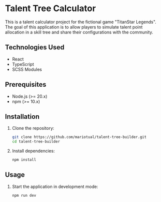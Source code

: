 # Talent Tree Calculator

This is a talent calculator project for the fictional game "TitanStar Legends". The goal of this application is to allow players to simulate talent point allocation in a skill tree and share their configurations with the community.


## Technologies Used

- React
- TypeScript
- SCSS Modules

## Prerequisites

- Node.js (>= 20.x)
- npm (>= 10.x)

## Installation

1. Clone the repository:

   ```sh
   git clone https://github.com/mariotual/talent-tree-builder.git
   cd talent-tree-builder
   ```

2. Install dependencies:

   ```sh
   npm install
   ```

## Usage

1. Start the application in development mode:

   ```sh
   npm run dev
   ```
